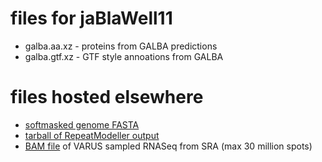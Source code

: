 # files for jaBlaWell11
* galba.aa.xz - proteins from GALBA predictions
* galba.gtf.xz - GTF style annoations from GALBA

# files hosted elsewhere
* [softmasked genome FASTA](https://asg_hubs.cog.sanger.ac.uk/jaBlaWell11/jaBlaWell11.fa.masked)
* [tarball of RepeatModeller output](https://asg_hubs.cog.sanger.ac.uk/jaBlaWell11/jaBlaWell11.tar.xz)
* [BAM file](https://asg_hubs.cog.sanger.ac.uk/jaBlaWell11/VARUS.bam) of VARUS sampled RNASeq from SRA (max 30 million spots)

